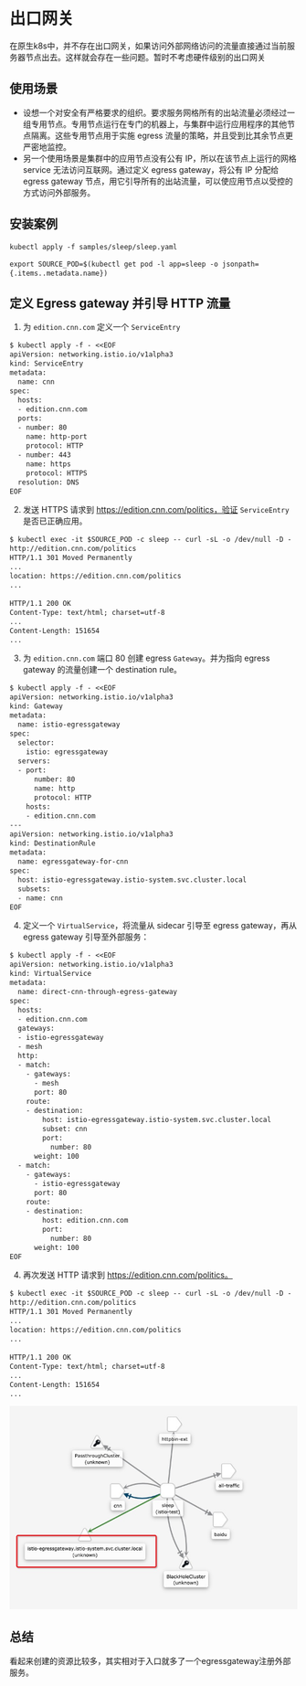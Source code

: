 # 出口网关



在原生k8s中，并不存在出口网关，如果访问外部网络访问的流量直接通过当前服务器节点出去。这样就会存在一些问题。暂时不考虑硬件级别的出口网关

## 使用场景

- 设想一个对安全有严格要求的组织。要求服务网格所有的出站流量必须经过一组专用节点。专用节点运行在专门的机器上，与集群中运行应用程序的其他节点隔离。这些专用节点用于实施 egress 流量的策略，并且受到比其余节点更严密地监控。
- 另一个使用场景是集群中的应用节点没有公有 IP，所以在该节点上运行的网格 service 无法访问互联网。通过定义 egress gateway，将公有 IP 分配给 egress gateway 节点，用它引导所有的出站流量，可以使应用节点以受控的方式访问外部服务。



## 安装案例

```
kubectl apply -f samples/sleep/sleep.yaml
```

```
export SOURCE_POD=$(kubectl get pod -l app=sleep -o jsonpath={.items..metadata.name})
```



## 定义 Egress gateway 并引导 HTTP 流量

1. 为 `edition.cnn.com` 定义一个 `ServiceEntry`

```
$ kubectl apply -f - <<EOF
apiVersion: networking.istio.io/v1alpha3
kind: ServiceEntry
metadata:
  name: cnn
spec:
  hosts:
  - edition.cnn.com
  ports:
  - number: 80
    name: http-port
    protocol: HTTP
  - number: 443
    name: https
    protocol: HTTPS
  resolution: DNS
EOF
```

2. 发送 HTTPS 请求到 https://edition.cnn.com/politics，验证 `ServiceEntry` 是否已正确应用。

```
$ kubectl exec -it $SOURCE_POD -c sleep -- curl -sL -o /dev/null -D - http://edition.cnn.com/politics
HTTP/1.1 301 Moved Permanently
...
location: https://edition.cnn.com/politics
...

HTTP/1.1 200 OK
Content-Type: text/html; charset=utf-8
...
Content-Length: 151654
...
```

3. 为 `edition.cnn.com` 端口 80 创建 egress `Gateway`。并为指向 egress gateway 的流量创建一个 destination rule。

```
$ kubectl apply -f - <<EOF
apiVersion: networking.istio.io/v1alpha3
kind: Gateway
metadata:
  name: istio-egressgateway
spec:
  selector:
    istio: egressgateway
  servers:
  - port:
      number: 80
      name: http
      protocol: HTTP
    hosts:
    - edition.cnn.com
---
apiVersion: networking.istio.io/v1alpha3
kind: DestinationRule
metadata:
  name: egressgateway-for-cnn
spec:
  host: istio-egressgateway.istio-system.svc.cluster.local
  subsets:
  - name: cnn
EOF
```

   

4. 定义一个 `VirtualService`，将流量从 sidecar 引导至 egress gateway，再从 egress gateway 引导至外部服务：

```
$ kubectl apply -f - <<EOF
apiVersion: networking.istio.io/v1alpha3
kind: VirtualService
metadata:
  name: direct-cnn-through-egress-gateway
spec:
  hosts:
  - edition.cnn.com
  gateways:
  - istio-egressgateway
  - mesh
  http:
  - match:
    - gateways:
      - mesh
      port: 80
    route:
    - destination:
        host: istio-egressgateway.istio-system.svc.cluster.local
        subset: cnn
        port:
          number: 80
      weight: 100
  - match:
    - gateways:
      - istio-egressgateway
      port: 80
    route:
    - destination:
        host: edition.cnn.com
        port:
          number: 80
      weight: 100
EOF
```

4. 再次发送 HTTP 请求到 https://edition.cnn.com/politics。

```
$ kubectl exec -it $SOURCE_POD -c sleep -- curl -sL -o /dev/null -D - http://edition.cnn.com/politics
HTTP/1.1 301 Moved Permanently
...
location: https://edition.cnn.com/politics
...

HTTP/1.1 200 OK
Content-Type: text/html; charset=utf-8
...
Content-Length: 151654
...
```


![image-20200626221805542](.assets/image-20200626221805542.png)



## 总结

看起来创建的资源比较多，其实相对于入口就多了一个egressgateway注册外部服务。